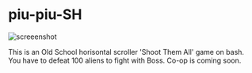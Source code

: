 # piu-piu-SH
![screeenshot](https://user-images.githubusercontent.com/18072680/30594209-f3662d06-9d55-11e7-952e-bbc7e3bd5c15.gif)

This is an Old School horisontal scroller 'Shoot Them All' game on bash.
You have to defeat 100 aliens to fight with Boss. Co-op is coming soon.
